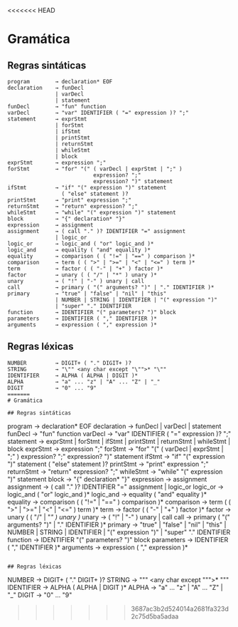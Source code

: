 <<<<<<< HEAD
# Gramática

## Regras sintáticas
```
program        → declaration* EOF
declaration    → funDecl
               | varDecl
               | statement 
funDecl        → "fun" function 
varDecl        → "var" IDENTIFIER ( "=" expression )? ";"
statement      → exprStmt
               | forStmt
               | ifStmt
               | printStmt
               | returnStmt
               | whileStmt
               | block
exprStmt       → expression ";"
forStmt        → "for" "(" ( varDecl | exprStmt | ";" )
                           expression? ";"
                           expression? ")" statement
ifStmt         → "if" "(" expression ")" statement
                 ( "else" statement )?
printStmt      → "print" expression ";"
returnStmt     → "return" expression? ";"
whileStmt      → "while" "(" expression ")" statement
block          → "{" declaration* "}"
expression     → assignment
assignment     → ( call "." )? IDENTIFIER "=" assignment
               | logic_or
logic_or       → logic_and ( "or" logic_and )*
logic_and      → equality ( "and" equality )*
equality       → comparison ( ( "!=" | "==" ) comparison )*
comparison     → term ( ( ">" | ">=" | "<" | "<=" ) term )*
term           → factor ( ( "-" | "+" ) factor )*
factor         → unary ( ( "/" | "*" ) unary )*
unary          → ( "!" | "-" ) unary | call
call           → primary ( "(" arguments? ")" | "." IDENTIFIER )*
primary        → "true" | "false" | "nil" | "this"
               | NUMBER | STRING | IDENTIFIER | "(" expression ")"
               | "super" "." IDENTIFIER
function       → IDENTIFIER "(" parameters? ")" block
parameters     → IDENTIFIER ( "," IDENTIFIER )*
arguments      → expression ( "," expression )*
```

## Regras léxicas
```
NUMBER         → DIGIT+ ( "." DIGIT+ )?
STRING         → "\"" <any char except "\"">* "\""
IDENTIFIER     → ALPHA ( ALPHA | DIGIT )*
ALPHA          → "a" ... "z" | "A" ... "Z" | "_"
DIGIT          → "0" ... "9"
=======
# Gramática

## Regras sintáticas
```
program        → declaration* EOF
declaration    → funDecl
               | varDecl
               | statement 
funDecl        → "fun" function 
varDecl        → "var" IDENTIFIER ( "=" expression )? ";"
statement      → exprStmt
               | forStmt
               | ifStmt
               | printStmt
               | returnStmt
               | whileStmt
               | block
exprStmt       → expression ";"
forStmt        → "for" "(" ( varDecl | exprStmt | ";" )
                           expression? ";"
                           expression? ")" statement
ifStmt         → "if" "(" expression ")" statement
                 ( "else" statement )?
printStmt      → "print" expression ";"
returnStmt     → "return" expression? ";"
whileStmt      → "while" "(" expression ")" statement
block          → "{" declaration* "}"
expression     → assignment
assignment     → ( call "." )? IDENTIFIER "=" assignment
               | logic_or
logic_or       → logic_and ( "or" logic_and )*
logic_and      → equality ( "and" equality )*
equality       → comparison ( ( "!=" | "==" ) comparison )*
comparison     → term ( ( ">" | ">=" | "<" | "<=" ) term )*
term           → factor ( ( "-" | "+" ) factor )*
factor         → unary ( ( "/" | "*" ) unary )*
unary          → ( "!" | "-" ) unary | call
call           → primary ( "(" arguments? ")" | "." IDENTIFIER )*
primary        → "true" | "false" | "nil" | "this"
               | NUMBER | STRING | IDENTIFIER | "(" expression ")"
               | "super" "." IDENTIFIER
function       → IDENTIFIER "(" parameters? ")" block
parameters     → IDENTIFIER ( "," IDENTIFIER )*
arguments      → expression ( "," expression )*
```

## Regras léxicas
```
NUMBER         → DIGIT+ ( "." DIGIT+ )?
STRING         → "\"" <any char except "\"">* "\""
IDENTIFIER     → ALPHA ( ALPHA | DIGIT )*
ALPHA          → "a" ... "z" | "A" ... "Z" | "_"
DIGIT          → "0" ... "9"
>>>>>>> 3687ac3b2d524014a2681fa323d2c75d5ba5adaa
```